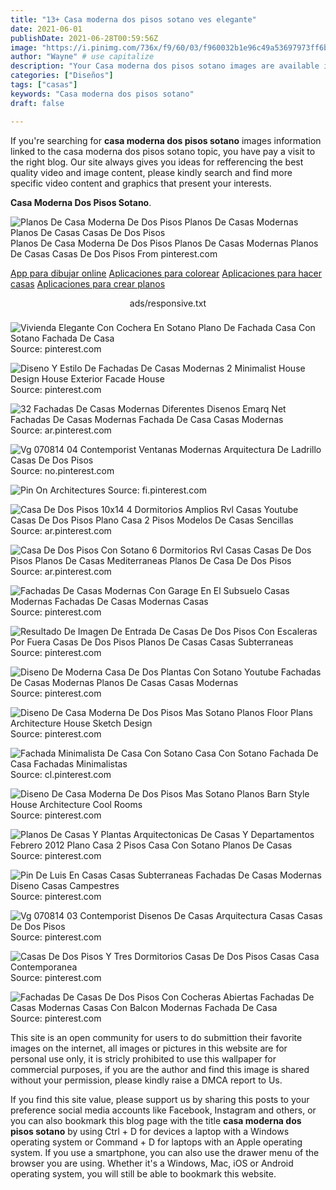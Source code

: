 ```yaml
---
title: "13+ Casa moderna dos pisos sotano ves elegante"
date: 2021-06-01
publishDate: 2021-06-28T00:59:56Z
image: "https://i.pinimg.com/736x/f9/60/03/f960032b1e96c49a53697973ff6b764e.jpg"
author: "Wayne" # use capitalize
description: "Your Casa moderna dos pisos sotano images are available in this site. Casa moderna dos pisos sotano are a topic that is being searched for and liked by netizens now. You can Find and Download the Casa moderna dos pisos sotano files here. Download all free vectors."
categories: ["Diseños"]
tags: ["casas"]
keywords: "Casa moderna dos pisos sotano"
draft: false

---
```


If you're searching for **casa moderna dos pisos sotano** images information linked to the casa moderna dos pisos sotano topic, you have pay a visit to the right  blog.  Our site always  gives you  ideas  for refferencing  the best  quality video and image  content, please kindly search and find more specific video content and graphics  that present your interests.

**Casa Moderna Dos Pisos Sotano**. 

![Planos De Casa Moderna De Dos Pisos Planos De Casas Modernas Planos De Casas Casas De Dos Pisos](https://i.pinimg.com/originals/32/1e/f9/321ef9bc120ad9aae57e82cd84106752.jpg "Planos De Casa Moderna De Dos Pisos Planos De Casas Modernas Planos De Casas Casas De Dos Pisos")
Planos De Casa Moderna De Dos Pisos Planos De Casas Modernas Planos De Casas Casas De Dos Pisos From pinterest.com

[App para dibujar online](/app-para-dibujar-online/)
[Aplicaciones para colorear](/aplicaciones-para-colorear/)
[Aplicaciones para hacer casas](/aplicaciones-para-hacer-casas/)
[Aplicaciones para crear planos](/aplicaciones-para-crear-planos/)
<div class="d-block p-4">
<center><noscript><span>ads/responsive.txt</span></noscript></center>
</div>


### 

 


![Vivienda Elegante Con Cochera En Sotano Plano De Fachada Casa Con Sotano Fachada De Casa](https://i.pinimg.com/originals/84/de/c4/84dec41e9469fe1383c862973ba1814e.jpg "Vivienda Elegante Con Cochera En Sotano Plano De Fachada Casa Con Sotano Fachada De Casa")
Source: pinterest.com

 

![Diseno Y Estilo De Fachadas De Casas Modernas 2 Minimalist House Design House Exterior Facade House](https://i.pinimg.com/474x/ca/86/45/ca864545da313a3d2f7b4e77fea18816.jpg "Diseno Y Estilo De Fachadas De Casas Modernas 2 Minimalist House Design House Exterior Facade House")
Source: pinterest.com

 

![32 Fachadas De Casas Modernas Diferentes Disenos Emarq Net Fachadas De Casas Modernas Fachada De Casa Casas Modernas](https://i.pinimg.com/originals/79/c9/c8/79c9c85296ee06dbe090d913d85f05ee.jpg "32 Fachadas De Casas Modernas Diferentes Disenos Emarq Net Fachadas De Casas Modernas Fachada De Casa Casas Modernas")
Source: ar.pinterest.com

 

![Vg 070814 04 Contemporist Ventanas Modernas Arquitectura De Ladrillo Casas De Dos Pisos](https://i.pinimg.com/originals/e1/5b/2e/e15b2e401be50849bfca13ff52da043f.jpg "Vg 070814 04 Contemporist Ventanas Modernas Arquitectura De Ladrillo Casas De Dos Pisos")
Source: no.pinterest.com

 

![Pin On Architectures](https://i.pinimg.com/originals/77/c6/7e/77c67e801b629165f234068f143e28a9.jpg "Pin On Architectures")
Source: fi.pinterest.com

 

![Casa De Dos Pisos 10x14 4 Dormitorios Amplios Rvl Casas Youtube Casas De Dos Pisos Plano Casa 2 Pisos Modelos De Casas Sencillas](https://i.pinimg.com/564x/67/25/32/672532b68b4c17e345ed02248e65de11.jpg "Casa De Dos Pisos 10x14 4 Dormitorios Amplios Rvl Casas Youtube Casas De Dos Pisos Plano Casa 2 Pisos Modelos De Casas Sencillas")
Source: ar.pinterest.com

 

![Casa De Dos Pisos Con Sotano 6 Dormitorios Rvl Casas Casas De Dos Pisos Planos De Casas Mediterraneas Planos De Casa De Dos Pisos](https://i.pinimg.com/originals/1d/ed/e3/1dede3397654600ed11c80f1d4f7be74.jpg "Casa De Dos Pisos Con Sotano 6 Dormitorios Rvl Casas Casas De Dos Pisos Planos De Casas Mediterraneas Planos De Casa De Dos Pisos")
Source: ar.pinterest.com

 

![Fachadas De Casas Modernas Con Garage En El Subsuelo Casas Modernas Fachadas De Casas Modernas Casas](https://i.pinimg.com/originals/e5/7c/b0/e57cb054f84b3c70b5867cf6d2aede61.jpg "Fachadas De Casas Modernas Con Garage En El Subsuelo Casas Modernas Fachadas De Casas Modernas Casas")
Source: pinterest.com

 

![Resultado De Imagen De Entrada De Casas De Dos Pisos Con Escaleras Por Fuera Casas De Dos Pisos Planos De Casas Casas Subterraneas](https://i.pinimg.com/originals/e6/4f/ac/e64fac1aa7827ca36c011d40ae30a7c5.jpg "Resultado De Imagen De Entrada De Casas De Dos Pisos Con Escaleras Por Fuera Casas De Dos Pisos Planos De Casas Casas Subterraneas")
Source: pinterest.com

 

![Diseno De Moderna Casa De Dos Plantas Con Sotano Youtube Fachadas De Casas Modernas Planos De Casas Casas Modernas](https://i.pinimg.com/originals/30/d8/47/30d847580bdadd5885a5bb5a6b5b4998.jpg "Diseno De Moderna Casa De Dos Plantas Con Sotano Youtube Fachadas De Casas Modernas Planos De Casas Casas Modernas")
Source: pinterest.com

 

![Diseno De Casa Moderna De Dos Pisos Mas Sotano Planos Floor Plans Architecture House Sketch Design](https://i.pinimg.com/originals/f5/e6/c7/f5e6c7b663574701d90c024f2ba7e55b.png "Diseno De Casa Moderna De Dos Pisos Mas Sotano Planos Floor Plans Architecture House Sketch Design")
Source: pinterest.com

 

![Fachada Minimalista De Casa Con Sotano Casa Con Sotano Fachada De Casa Fachadas Minimalistas](https://i.pinimg.com/originals/68/f3/4b/68f34bc39aa6ff552868cee7cbc1342a.jpg "Fachada Minimalista De Casa Con Sotano Casa Con Sotano Fachada De Casa Fachadas Minimalistas")
Source: cl.pinterest.com

 

![Diseno De Casa Moderna De Dos Pisos Mas Sotano Planos Barn Style House Architecture Cool Rooms](https://i.pinimg.com/originals/a0/a4/74/a0a474981dcb831b5a0d2bc8f81c0151.jpg "Diseno De Casa Moderna De Dos Pisos Mas Sotano Planos Barn Style House Architecture Cool Rooms")
Source: pinterest.com

 

![Planos De Casas Y Plantas Arquitectonicas De Casas Y Departamentos Febrero 2012 Plano Casa 2 Pisos Casa Con Sotano Planos De Casas](https://i.pinimg.com/originals/a8/0f/a1/a80fa19b88a46bd3cb037f3c6cfb631e.jpg "Planos De Casas Y Plantas Arquitectonicas De Casas Y Departamentos Febrero 2012 Plano Casa 2 Pisos Casa Con Sotano Planos De Casas")
Source: pinterest.com

 

![Pin De Luis En Casas Casas Subterraneas Fachadas De Casas Modernas Diseno Casas Campestres](https://i.pinimg.com/originals/fe/3b/34/fe3b34ee0734f867afe219895f47562b.jpg "Pin De Luis En Casas Casas Subterraneas Fachadas De Casas Modernas Diseno Casas Campestres")
Source: pinterest.com

 

![Vg 070814 03 Contemporist Disenos De Casas Arquitectura Casas Casas De Dos Pisos](https://i.pinimg.com/originals/f9/19/1f/f9191f08a2f4a574c1d7647f9659e3b9.jpg "Vg 070814 03 Contemporist Disenos De Casas Arquitectura Casas Casas De Dos Pisos")
Source: pinterest.com

 

![Casas De Dos Pisos Y Tres Dormitorios Casas De Dos Pisos Casas Casa Contemporanea](https://i.pinimg.com/736x/df/bb/03/dfbb033f4b2e94ee080dd4c510901683.jpg "Casas De Dos Pisos Y Tres Dormitorios Casas De Dos Pisos Casas Casa Contemporanea")
Source: pinterest.com

 

![Fachadas De Casas De Dos Pisos Con Cocheras Abiertas Fachadas De Casas Modernas Casas Con Balcon Modernas Fachada De Casa](https://i.pinimg.com/736x/f9/60/03/f960032b1e96c49a53697973ff6b764e.jpg "Fachadas De Casas De Dos Pisos Con Cocheras Abiertas Fachadas De Casas Modernas Casas Con Balcon Modernas Fachada De Casa")
Source: pinterest.com

 

This site is an open community for users to do submittion their favorite images on the internet, all images or pictures in this website are for personal use only, it is stricly prohibited to use this wallpaper for commercial purposes, if you are the author and find this image is shared without your permission, please kindly raise a DMCA report to Us.

If you find this site value, please support us by sharing this posts to your preference social media accounts like Facebook, Instagram and others, or you can also bookmark this blog page with the title **casa moderna dos pisos sotano** by using Ctrl + D for devices a laptop with a Windows operating system or Command + D for laptops with an Apple operating system. If you use a smartphone, you can also use the drawer menu of the browser you are using. Whether it's a Windows, Mac, iOS or Android operating system, you will still be able to bookmark this website.
